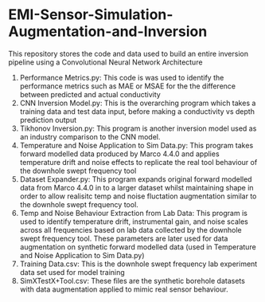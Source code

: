# EMI-Sensor-Simulation-Augmentation-and-Inversion
This repository stores the code and data used to build an entire inversion pipeline using a Convolutional Neural Network Architecture

1. Performance Metrics.py: This code is was used to identify the performance metrics such as MAE or MSAE for the the difference between predicted and actual conductivity
2. CNN Inversion Model.py: This is the overarching program which takes a training data and test data input, before making a conductivity vs depth prediction output
3. Tikhonov Inversion.py: This program is another inversion model used as an industry comparison to the CNN model.
4. Temperature and Noise Application to Sim Data.py: This program takes forward modelled data produced by Marco 4.4.0 and applies temperature drift and noise effects to replicate the real tool behaviour of the downhole swept frequency tool
5. Dataset Expander.py: This program expands original forward modelled data from Marco 4.4.0 in to a larger dataset whilst maintaining shape in order to allow realisitc temp and noise fluctation augmentation similar to the downhole swept frequency tool.
6. Temp and Noise Behaviour Extraction from Lab Data: This program is used to identify temperature drift, instrumental gain, and noise scales across all frequencies based on lab data collected by the downhole swept frequency tool. These parameters are later used for data augmentation on synthetic forward modelled data (used in Temperature and Noise Application to Sim Data.py)
7. Training Data.csv: This is the downhole swept frequency lab experiment data set used for model training
8. SimXTestX+Tool.csv: These files are the synthetic borehole datasets with data augmentation applied to mimic real sensor behaviour.
   
